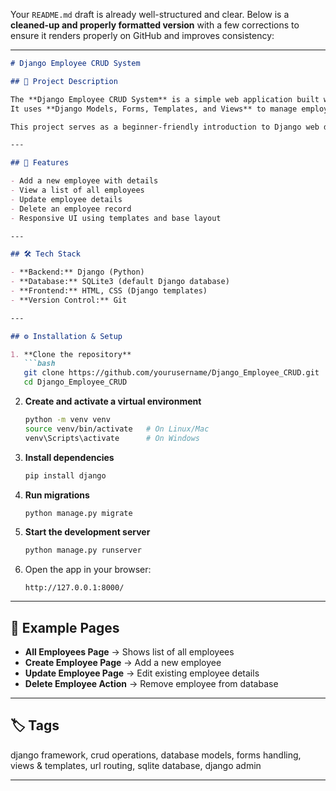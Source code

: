 Your `README.md` draft is already well-structured and clear. Below is a **cleaned-up and properly formatted version** with a few corrections to ensure it renders properly on GitHub and improves consistency:

---

````markdown
# Django Employee CRUD System

## 📌 Project Description

The **Django Employee CRUD System** is a simple web application built with Django that demonstrates basic **Create, Read, Update, and Delete (CRUD)** operations on an Employee model.  
It uses **Django Models, Forms, Templates, and Views** to manage employee data with a SQLite database.  

This project serves as a beginner-friendly introduction to Django web development and database management.

---

## 🚀 Features

- Add a new employee with details  
- View a list of all employees  
- Update employee details  
- Delete an employee record  
- Responsive UI using templates and base layout

---

## 🛠 Tech Stack

- **Backend:** Django (Python)  
- **Database:** SQLite3 (default Django database)  
- **Frontend:** HTML, CSS (Django templates)  
- **Version Control:** Git

---

## ⚙️ Installation & Setup

1. **Clone the repository**
   ```bash
   git clone https://github.com/yourusername/Django_Employee_CRUD.git
   cd Django_Employee_CRUD
````

2. **Create and activate a virtual environment**

   ```bash
   python -m venv venv
   source venv/bin/activate   # On Linux/Mac
   venv\Scripts\activate      # On Windows
   ```

3. **Install dependencies**

   ```bash
   pip install django
   ```

4. **Run migrations**

   ```bash
   python manage.py migrate
   ```

5. **Start the development server**

   ```bash
   python manage.py runserver
   ```

6. Open the app in your browser:

   ```
   http://127.0.0.1:8000/
   ```

---

## 📑 Example Pages

* **All Employees Page** → Shows list of all employees
* **Create Employee Page** → Add a new employee
* **Update Employee Page** → Edit existing employee details
* **Delete Employee Action** → Remove employee from database

---

## 🏷️ Tags

django framework, crud operations, database models, forms handling, views & templates, url routing, sqlite database, django admin

---

```
